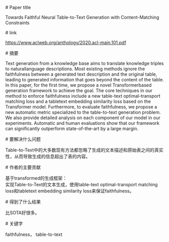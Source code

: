 # Paper title

Towards Faithful Neural Table-to-Text Generation with Content-Matching Constraints

# link

https://www.aclweb.org/anthology/2020.acl-main.101.pdf

# 摘要

Text generation from a knowledge base aims to translate knowledge triples to naturallanguage descriptions. Most existing methods ignore the faithfulness between a generated text description and the original table, leading to generated information that goes beyond the content of the table. In this paper, for the first time, we propose a novel Transformerbased generation framework to achieve the goal. The core techniques in our method to enforce faithfulness include a new table-text optimal-transport matching loss and a tabletext embedding similarity loss based on the Transformer model. Furthermore, to evaluate faithfulness, we propose a new automatic metric specialized to the table-to-text generation problem. We also provide detailed analysis on each component of our model in our experiments. Automatic and human evaluations show that our framework can significantly outperform state-of-the-art by a large margin.

# 要解决什么问题

Table-to-Text中的大多数现有方法都忽略了生成的文本描述和原始表之间的真实性，从而导致生成的信息超出了表的内容。  

# 作者的主要贡献

基于transformed的生成框架：  
实现Table-to-Text的文本生成，使用table-text optimal-transport matching loss和tabletext embedding similarity loss来保证faithfulness。  

# 得到了什么结果

比SOTA好很多。  

# 关键字

faithfulness， table-to-text
